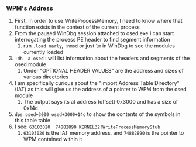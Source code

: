 ### WPM's Address
1. First, in order to use WriteProcessMemory, I need to know where that function exists in the context of the current process
2. From the paused WinDbg session attached to osed.exe I can start interrogating the process PE header to find segment information
	1. run `.load narly`, `!nmod` or just `lm` in WinDbg to see the modules currently loaded
3. `!dh -a osed` : will list information about the headers and segments of the osed module
	1. Under "OPTIONAL HEADER VALUES" are the address and sizes of various directories
4. I am specifically curious about the "Import Address Table Directory" (IAT) as this will give us the address of a pointer to WPM from the osed module 
	1. The output says its at address (offset) 0x3000 and has a size of 0x14c
5. `dps osed+3000 osed+3000+14c` to show the contents of the symbols in this table table
6. I see: `63103020  74882890 KERNEL32!WriteProcessMemoryStub`
	1. `63103020` is the IAT memory address, and `74882890` is the pointer to WPM contained within it